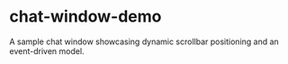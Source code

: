 chat-window-demo
================

A sample chat window showcasing dynamic scrollbar positioning and an event-driven model.